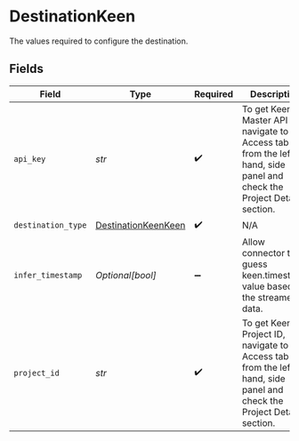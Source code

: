# DestinationKeen

The values required to configure the destination.


## Fields

| Field                                                                                                                        | Type                                                                                                                         | Required                                                                                                                     | Description                                                                                                                  | Example                                                                                                                      |
| ---------------------------------------------------------------------------------------------------------------------------- | ---------------------------------------------------------------------------------------------------------------------------- | ---------------------------------------------------------------------------------------------------------------------------- | ---------------------------------------------------------------------------------------------------------------------------- | ---------------------------------------------------------------------------------------------------------------------------- |
| `api_key`                                                                                                                    | *str*                                                                                                                        | :heavy_check_mark:                                                                                                           | To get Keen Master API Key, navigate to the Access tab from the left-hand, side panel and check the Project Details section. | ABCDEFGHIJKLMNOPRSTUWXYZ                                                                                                     |
| `destination_type`                                                                                                           | [DestinationKeenKeen](../../models/shared/destinationkeenkeen.md)                                                            | :heavy_check_mark:                                                                                                           | N/A                                                                                                                          |                                                                                                                              |
| `infer_timestamp`                                                                                                            | *Optional[bool]*                                                                                                             | :heavy_minus_sign:                                                                                                           | Allow connector to guess keen.timestamp value based on the streamed data.                                                    |                                                                                                                              |
| `project_id`                                                                                                                 | *str*                                                                                                                        | :heavy_check_mark:                                                                                                           | To get Keen Project ID, navigate to the Access tab from the left-hand, side panel and check the Project Details section.     | 58b4acc22ba938934e888322e                                                                                                    |